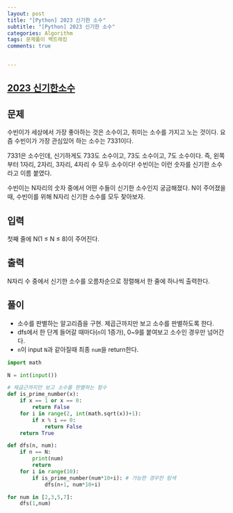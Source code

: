 ```yaml
---
layout: post
title: "[Python] 2023 신기한 소수"
subtitle: "[Python] 2023 신기한 소수"
categories: Algorithm
tags: 문제풀이 백트래킹
comments: true


---
```

## [2023 신기한소수](https://www.acmicpc.net/problem/2023)

## 문제
수빈이가 세상에서 가장 좋아하는 것은 소수이고, 취미는 소수를 가지고 노는 것이다. 요즘 수빈이가 가장 관심있어 하는 소수는 7331이다.

7331은 소수인데, 신기하게도 733도 소수이고, 73도 소수이고, 7도 소수이다. 즉, 왼쪽부터 1자리, 2자리, 3자리, 4자리 수 모두 소수이다! 수빈이는 이런 숫자를 신기한 소수라고 이름 붙였다.

수빈이는 N자리의 숫자 중에서 어떤 수들이 신기한 소수인지 궁금해졌다. N이 주어졌을 때, 수빈이를 위해 N자리 신기한 소수를 모두 찾아보자.


## 입력

첫째 줄에 N(1 ≤ N ≤ 8)이 주어진다.

## 출력

N자리 수 중에서 신기한 소수를 오름차순으로 정렬해서 한 줄에 하나씩 출력한다.

## 풀이

- 소수를 판별하는 알고리즘을 구현. 제곱근까지만 보고 소수를 판별하도록 한다. 
- dfs에서 한 단계 들어갈 때마다(`n`이 1증가), 0~9를 붙여보고 소수인 경우만 넘어간다. 
- `n`이 input `N`과 같아질때 최종 `num`을  return한다. 


```python
import math

N = int(input())

# 제곱근까지만 보고 소수를 판별하는 함수
def is_prime_number(x):
    if x == 1 or x == 0:
        return False
    for i in range(2, int(math.sqrt(x))+1):
        if x % i == 0:
            return False
    return True

def dfs(n, num):
    if n == N:
        print(num)
        return
    for i in range(10):
        if is_prime_number(num*10+i): # 가능한 경우만 탐색
            dfs(n+1, num*10+i)

for num in [2,3,5,7]:
    dfs(1,num)  
```
